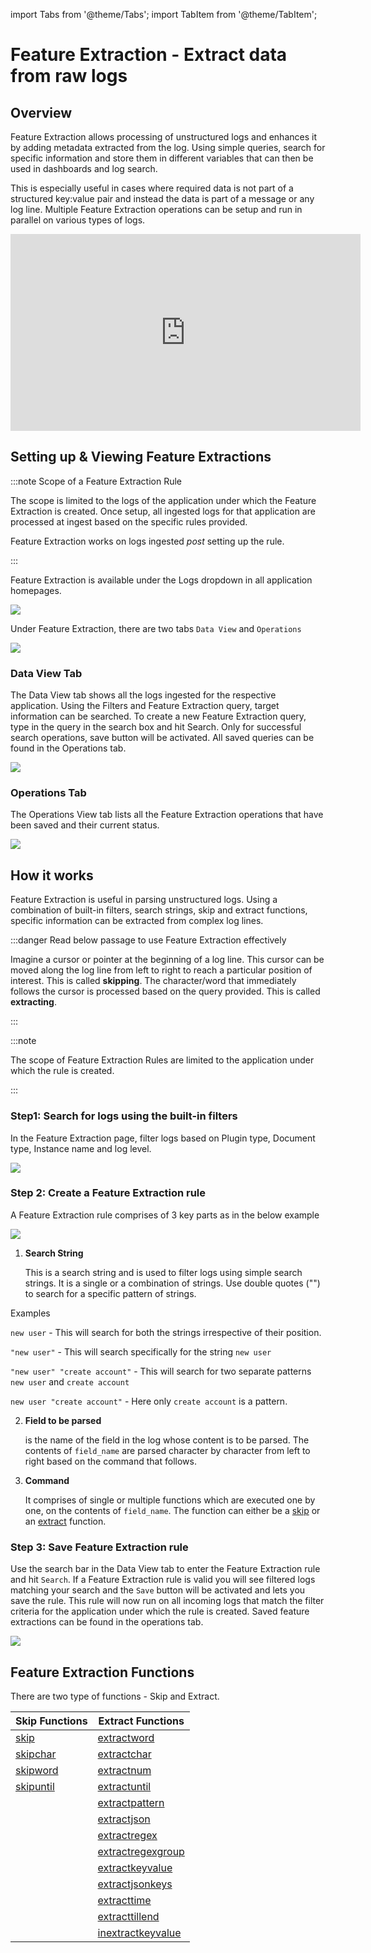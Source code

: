 import Tabs from '@theme/Tabs';
import TabItem from '@theme/TabItem';

# Feature Extraction - Extract data from raw logs

## Overview

Feature Extraction allows processing of unstructured logs and enhances it by adding metadata extracted from the log. Using simple queries, search for specific information and store them in different variables that can then be used in dashboards and log search. 

This is especially useful in cases where required data is not part of a structured key:value pair and instead the data is part of a message or any log line. Multiple Feature Extraction operations can be setup and run in parallel on various types of logs. 

<iframe width="560" height="315" src="https://www.youtube.com/embed/zP7UbSvcg3Q" title="YouTube video player" frameborder="0" allow="accelerometer; autoplay; clipboard-write; encrypted-media; gyroscope; picture-in-picture" allowfullscreen></iframe>



## Setting up & Viewing Feature Extractions

:::note Scope of a Feature Extraction Rule

The scope is limited to the logs of the application under which the Feature Extraction is created. Once setup, all ingested logs for that application are processed at ingest based on the specific rules provided.

Feature Extraction works on logs ingested *post* setting up the rule. 

:::

Feature Extraction is available under the Logs dropdown in all application homepages.

<img src="/img/feature_extraction/feature_extraction_tab.png" />



Under Feature Extraction, there are two tabs `Data View` and `Operations`

<img src="/img/feature_extraction/ui.png" />


### Data View Tab

The Data View tab shows all the logs ingested for the respective application. Using the Filters and Feature Extraction query, target information can be searched. To create a new Feature Extraction query, type in the query in the search box and hit Search. Only for successful search operations, save button will be activated. All saved queries can be found in the Operations tab.

<img src="/img/feature_extraction/data_view.png" />


### Operations Tab

The Operations View tab lists all the Feature Extraction operations that have been saved and their current status. 

<img src="/img/feature_extraction/operations_view.png" />

## How it works ##

Feature Extraction is useful in parsing unstructured logs. Using a combination of built-in filters, search strings,  skip and extract functions, specific information can be extracted from complex log lines.

:::danger Read below passage to use Feature Extraction effectively

Imagine a cursor or pointer at the beginning of a log line. This cursor can be moved along the log line from left to right to reach a particular position of interest. This is called **skipping**. The character/word that immediately follows the cursor is processed based on the query provided. This is called **extracting**. 

:::

:::note

The scope of Feature Extraction Rules are limited to the application under which the rule is created.

:::

### Step1: Search for logs using the built-in filters

In the Feature Extraction page, filter logs based on Plugin type, Document type, Instance name and log level. 

<img src="/img/feature_extraction/filters.png" />

### Step 2: Create a Feature Extraction rule

A Feature Extraction rule comprises of 3 key parts as in the below example

<img src="/img/feature_extraction/syntax.svg" />

1. **Search String**

   This is a search string and is used to filter logs using simple search strings. It is a single or a combination of strings. Use double quotes ("") to search for a specific pattern of strings.

Examples

`new user` - This will search for both the strings irrespective of their position.

`"new user"` - This will search specifically for the string `new user`

`"new user" "create account"` - This will search for two separate patterns `new user` and `create account`

`new user "create account"` - Here only `create account` is a pattern.


2. **Field to be parsed**

   is the name of the field in the log whose content is to be parsed. The contents of `field_name` are parsed character by character from left to right based on the command that follows.

3. **Command**

   It comprises of single or multiple functions which are executed one by one, on the contents of `field_name`. The function can either be a [skip](/docs/selfhosted-lite/Log_management/skip_functions) or an [extract](/docs/selfhosted-lite/Log_management/extract_functions) function.





### Step 3: Save Feature Extraction rule

Use the search bar in the Data View tab to enter the Feature Extraction rule and hit `Search`. If a Feature Extraction rule is valid you will see filtered logs matching your search and the `Save` button will be activated and lets you save the rule. This rule will now run on all incoming logs that match the filter criteria for the application under which the rule is created. Saved feature extractions can be found in the operations tab.

<img src="/img/feature_extraction/operations_view.png" />


## Feature Extraction Functions ##

There are two type of functions - Skip and Extract.

| Skip Functions | Extract Functions |
|--|--|
| [skip](/docs/selfhosted-lite/Log_management/skip_functions#skip) | [extractword](/docs/selfhosted-lite/Log_management/extract_functions#extractword) |
| [skipchar](/docs/selfhosted-lite/Log_management/skip_functions#skipchar) | [extractchar](/docs/selfhosted-lite/Log_management/extract_functions#extractchar) |
| [skipword](/docs/selfhosted-lite/Log_management/skip_functions#skipword) | [extractnum](/docs/selfhosted-lite/Log_management/extract_functions#extractnum) |
| [skipuntil](/docs/selfhosted-lite/Log_management/skip_functions#skipuntil) | [extractuntil](/docs/selfhosted-lite/Log_management/extract_functions#extractuntil) |
|  | [extractpattern](/docs/selfhosted-lite/Log_management/extract_functions#extractpattern) |
|  | [extractjson](/docs/selfhosted-lite/Log_management/extract_functions#extractjson) |
|  | [extractregex](/docs/selfhosted-lite/Log_management/extract_functions#extractregex) |
|  | [extractregexgroup](/docs/selfhosted-lite/Log_management/extract_functions#extractregexgroup) |
|  | [extractkeyvalue](/docs/selfhosted-lite/Log_management/extract_functions#extractkeyvalue) |
|  | [extractjsonkeys](/docs/selfhosted-lite/Log_management/extract_functions#extractjsonkeys) |
|  | [extracttime](/docs/selfhosted-lite/Log_management/extract_functions#extracttime) |
|  | [extracttillend](/docs/selfhosted-lite/Log_management/extract_functions#extracttillend) |
|  | [inextractkeyvalue](/docs/selfhosted-lite/Log_management/extract_functions#inextractkeyvalue) |







